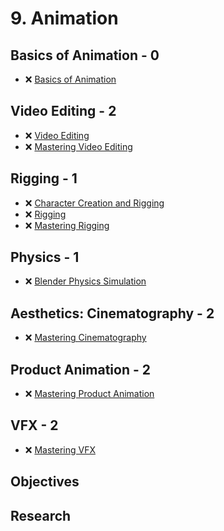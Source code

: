 # 9. Animation

## Basics of Animation - 0

- ❌ [Basics of Animation](https://www.youtube.com/playlist?list=PLeb33PCuqDdcOfRlxBrcAQNnodkw8FMHP)

## Video Editing - 2

- ❌ [Video Editing](https://www.youtube.com/playlist?list=PLsGl9GczcgBvGY-RN0fRXs16F-IynZ0JJ)
- ❌ [Mastering Video Editing](https://www.youtube.com/playlist?list=PLeb33PCuqDde79Cjj970UlGJe-UWaFY1M)

## Rigging - 1

- ❌ [Character Creation and Rigging](https://www.youtube.com/playlist?list=PL08jQWquPV8UnhqBXBOv4DjYLsTPwCHiO)
- ❌ [Rigging](https://www.youtube.com/playlist?list=PLsGl9GczcgBtZwiHCNQSF8sYPCE6cBJ4R)
- ❌ [Mastering Rigging](https://www.youtube.com/playlist?list=PLeb33PCuqDdeabPb484UPIwDNKdt1erDb)

## Physics - 1

- ❌ [Blender Physics Simulation](https://www.youtube.com/playlist?list=PLsGl9GczcgBustxQs2JcnSb0Qxnnb7rWC)

## Aesthetics: Cinematography - 2

- ❌ [Mastering Cinematography](https://www.youtube.com/playlist?list=PLeb33PCuqDde4WPl060DhiPOXSrL4C9_4)

## Product Animation - 2

- ❌ [Mastering Product Animation](https://www.youtube.com/playlist?list=PLeb33PCuqDddm-Gca09m8Y5csqc8wEbpi)

## VFX - 2

- ❌ [Mastering VFX](https://www.youtube.com/playlist?list=PLeb33PCuqDdcIdyb8Q6Lhfecf8ADJzlkw)

## Objectives

<!-- - 2.1. ❌ 6 different color schemas -->

## Research

<!-- - ❌ Tool for color schema analyzes -->

